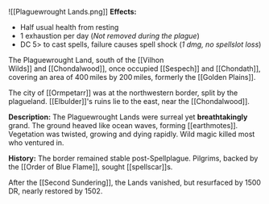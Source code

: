 ![[Plaguewrought Lands.png]]
**Effects:**
- Half usual health from resting
- 1 exhaustion per day (*Not removed during the plague*)
- DC 5> to cast spells, failure causes spell shock (*1 dmg, no spellslot loss*)

The Plaguewrought Land, south of the [[Vilhon Wilds]] and [[Chondalwood]], once occupied [[Sespech]] and [[Chondath]], covering an area of 400 miles by 200 miles, formerly the [[Golden Plains]]. 

The city of [[Ormpetarr]] was at the northwestern border, split by the plagueland. [[Elbulder]]'s ruins lie to the east, near the [[Chondalwood]].

**Description:**
The Plaguewrought Lands were surreal yet **breathtakingly** grand. The ground heaved like ocean waves, forming [[earthmotes]]. Vegetation was twisted, growing and dying rapidly. Wild magic killed most who ventured in.

**History:**
The border remained stable post-Spellplague. Pilgrims, backed by the [[Order of Blue Flame]], sought [[spellscar]]s.

After the [[Second Sundering]], the Lands vanished, but resurfaced by 1500 DR, nearly restored by 1502.